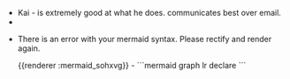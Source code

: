 - Kai - is extremely good at what he does. communicates best over email.
-
- <p>There is an error with your mermaid syntax. Please rectify and render again.</p>
  {{renderer :mermaid_sohxvg}}
	- ```mermaid 
	  graph lr
	  declare
	  ```